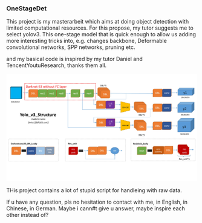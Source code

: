 ### OneStageDet

This project is my masterarbeit which aims at doing object detection with limited computational resources.
For this propose, my tutor suggests me to select yolov3. This one-stage model that is quick enough to allow us
adding more interesting tricks into, e.g. changes backbone, Deformable convolutional networks, SPP networks, pruning etc.

and my basical code is inspired by my tutor Daniel and TencentYoutuResearch, thanks them all.

![avatar](https://github.com/IrisDinge/Script4DOTA/blob/master/out.jpg)

THis project contains a lot of stupid script for handleing with raw data.

If u have any question, pls no hesitation to contact with me, in English, in Chinese, in German. Maybe i cann#t give u answer, maybe inspire
each other instead of?

